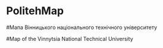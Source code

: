 # PolitehMap

#Мапа Вінницького національного технічного університету

#Map of the Vinnytsia National Technical University
